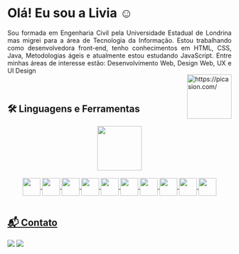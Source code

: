 # Olá! Eu sou a Livia ☺

<div align="justify">
  Sou formada em Engenharia Civil pela Universidade Estadual de Londrina mas migrei para a área de Tecnologia da Informação. 
  Estou trabalhando como desenvolvedora front-end, tenho conhecimentos em HTML, CSS, Java, Metodologias ágeis e atualmente estou estudando JavaScript.
  Entre minhas áreas de interesse estão: Desenvolvimento Web, Design Web, UX e UI Design
</div>
<img align="right" src="https://i.picasion.com/pic91/8339b5742893ea3ec585816348db1aeb.gif" width="100" height="100" border="0" alt="https://picasion.com/" /></a>

<br>
<br>

## 🛠️ Linguagens e Ferramentas

<div align="center">
  <a href="https://github.com/livia-somera">  
  <img height="100em" src="https://github-readme-stats.vercel.app/api/top-langs/?username=livia-somera&layout=compact&langs_count=7&theme=dracula"/>
</div>
  
  <br>

<div align="center">
  <a href="https://github.com/livia-somera">
  <img align="center" width="40" height="40" src="https://cdn.jsdelivr.net/gh/devicons/devicon/icons/html5/html5-original.svg">
  <img align="center" width="40" height="40" src="https://cdn.jsdelivr.net/gh/devicons/devicon/icons/css3/css3-original.svg">
  <img align="center" width="40" height="40" src="https://cdn.jsdelivr.net/gh/devicons/devicon/icons/javascript/javascript-original.svg">
  <img align="center" width="40" height="40" src="https://cdn.jsdelivr.net/gh/devicons/devicon/icons/typescript/typescript-original.svg">
  <img align="center" width="40" height="40" src="https://cdn.jsdelivr.net/gh/devicons/devicon/icons/react/react-original.svg">
  <img align="center" width="40" height="40" src="https://cdn.jsdelivr.net/gh/devicons/devicon/icons/nodejs/nodejs-original.svg">
  <img align="center" width="40" height="40" src="https://cdn.jsdelivr.net/gh/devicons/devicon/icons/java/java-original.svg">
  <img align="center" width="40" height="40" src="https://cdn.jsdelivr.net/gh/devicons/devicon/icons/vscode/vscode-original.svg"> 
  <img align="center" width="40" height="40" src="https://cdn.jsdelivr.net/gh/devicons/devicon/icons/figma/figma-original.svg">  
  <img align="center" width="40" height="40" src="https://cdn.jsdelivr.net/gh/devicons/devicon/icons/mysql/mysql-original.svg"> 
</div> 

<br>

## 📬 Contato
<div>
  <a href="https://www.linkedin.com/in/liviasomera/" target="_blank"><img src="https://img.shields.io/badge/LinkedIn-0077B5?style=for-the-badge&logo=linkedin&logoColor=white" target="_blank"></a>
  <a href = "mailto: liviafabrin.somera@gmail.com"><img src="https://img.shields.io/badge/Gmail-D14836?style=for-the-badge&logo=gmail&logoColor=white" target="_blank"></a>
</div>
